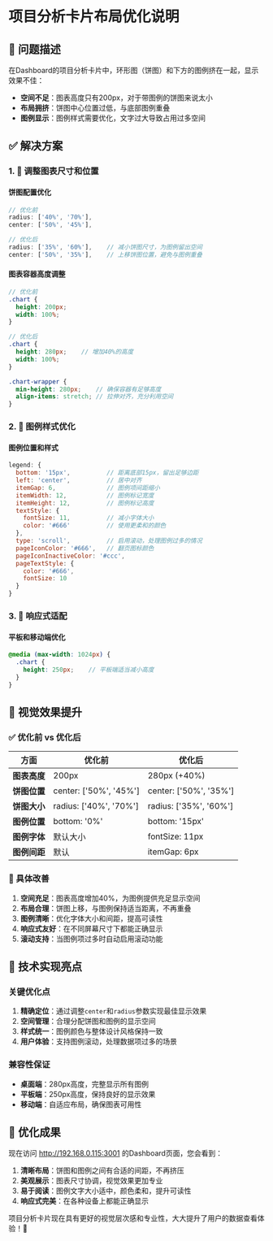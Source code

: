 # 项目分析卡片布局优化说明

## 🐛 问题描述

在Dashboard的项目分析卡片中，环形图（饼图）和下方的图例挤在一起，显示效果不佳：

- **空间不足**：图表高度只有200px，对于带图例的饼图来说太小
- **布局拥挤**：饼图中心位置过低，与底部图例重叠
- **图例显示**：图例样式需要优化，文字过大导致占用过多空间

## ✅ 解决方案

### 1. 🎯 调整图表尺寸和位置

#### 饼图配置优化
```javascript
// 优化前
radius: ['40%', '70%'],
center: ['50%', '45%'],

// 优化后  
radius: ['35%', '60%'],    // 减小饼图尺寸，为图例留出空间
center: ['50%', '35%'],    // 上移饼图位置，避免与图例重叠
```

#### 图表容器高度调整
```scss
// 优化前
.chart {
  height: 200px;
  width: 100%;
}

// 优化后
.chart {
  height: 280px;    // 增加40%的高度
  width: 100%;
}

.chart-wrapper {
  min-height: 280px;    // 确保容器有足够高度
  align-items: stretch; // 拉伸对齐，充分利用空间
}
```

### 2. 🎨 图例样式优化

#### 图例位置和样式
```javascript
legend: {
  bottom: '15px',          // 距离底部15px，留出足够边距
  left: 'center',          // 居中对齐
  itemGap: 6,              // 图例项间距缩小
  itemWidth: 12,           // 图例标记宽度
  itemHeight: 12,          // 图例标记高度
  textStyle: {
    fontSize: 11,          // 减小字体大小
    color: '#666'          // 使用更柔和的颜色
  },
  type: 'scroll',          // 启用滚动，处理图例过多的情况
  pageIconColor: '#666',   // 翻页图标颜色
  pageIconInactiveColor: '#ccc',
  pageTextStyle: {
    color: '#666',
    fontSize: 10
  }
}
```

### 3. 📱 响应式适配

#### 平板和移动端优化
```scss
@media (max-width: 1024px) {
  .chart {
    height: 250px;    // 平板端适当减小高度
  }
}
```

## 🎨 视觉效果提升

### ✅ 优化前 vs 优化后

| 方面 | 优化前 | 优化后 |
|------|--------|--------|
| **图表高度** | 200px | 280px (+40%) |
| **饼图位置** | center: ['50%', '45%'] | center: ['50%', '35%'] |
| **饼图大小** | radius: ['40%', '70%'] | radius: ['35%', '60%'] |
| **图例位置** | bottom: '0%' | bottom: '15px' |
| **图例字体** | 默认大小 | fontSize: 11px |
| **图例间距** | 默认 | itemGap: 6px |

### 🎯 具体改善

1. **空间充足**：图表高度增加40%，为图例提供充足显示空间
2. **布局合理**：饼图上移，与图例保持适当距离，不再重叠
3. **图例清晰**：优化字体大小和间距，提高可读性
4. **响应式友好**：在不同屏幕尺寸下都能正确显示
5. **滚动支持**：当图例项过多时自动启用滚动功能

## 🔧 技术实现亮点

### 关键优化点
1. **精确定位**：通过调整`center`和`radius`参数实现最佳显示效果
2. **空间管理**：合理分配饼图和图例的显示空间
3. **样式统一**：图例颜色与整体设计风格保持一致
4. **用户体验**：支持图例滚动，处理数据项过多的场景

### 兼容性保证
- **桌面端**：280px高度，完整显示所有图例
- **平板端**：250px高度，保持良好的显示效果
- **移动端**：自适应布局，确保图表可用性

## 🎉 优化成果

现在访问 http://192.168.0.115:3001 的Dashboard页面，您会看到：

1. **清晰布局**：饼图和图例之间有合适的间距，不再挤压
2. **美观展示**：图表尺寸协调，视觉效果更加专业
3. **易于阅读**：图例文字大小适中，颜色柔和，提升可读性
4. **响应式完美**：在各种设备上都能正确显示

项目分析卡片现在具有更好的视觉层次感和专业性，大大提升了用户的数据查看体验！🚀
